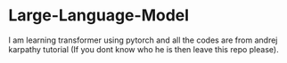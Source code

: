 # Large-Language-Model
I am learning transformer using pytorch and all the codes are from andrej karpathy tutorial (If you dont know who he is then leave this repo please).
